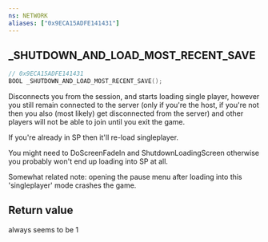 ```yaml
---
ns: NETWORK
aliases: ["0x9ECA15ADFE141431"]
---
```

## _SHUTDOWN_AND_LOAD_MOST_RECENT_SAVE

```c
// 0x9ECA15ADFE141431
BOOL _SHUTDOWN_AND_LOAD_MOST_RECENT_SAVE();
```

Disconnects you from the session, and starts loading single player, however you still remain connected to the server (only if you're the host, if you're not then you also (most likely) get disconnected from the server) and other players will not be able to join until you exit the game.

If you're already in SP then it'll re-load singleplayer.

You might need to DoScreenFadeIn and ShutdownLoadingScreen otherwise you probably won't end up loading into SP at all.

Somewhat related note: opening the pause menu after loading into this 'singleplayer' mode crashes the game.


## Return value
always seems to be 1
